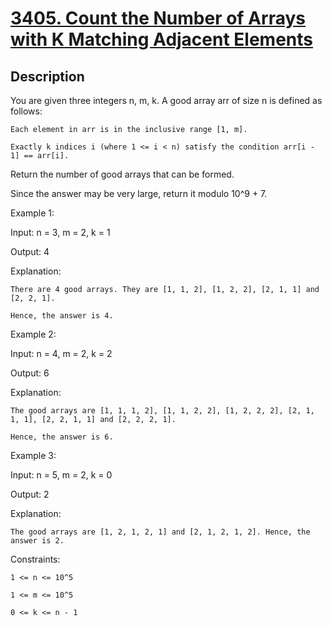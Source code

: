 
<!-- problem:start -->

# [3405. Count the Number of Arrays with K Matching Adjacent Elements](https://leetcode.com/problems/count-the-number-of-arrays-with-k-matching-adjacent-elements)

## Description

<!-- description:start -->

You are given three integers n, m, k. A good array arr of size n is defined as follows:

    Each element in arr is in the inclusive range [1, m].

    Exactly k indices i (where 1 <= i < n) satisfy the condition arr[i - 1] == arr[i].

Return the number of good arrays that can be formed.

Since the answer may be very large, return it modulo 10^9 + 7.

 

Example 1:

Input: n = 3, m = 2, k = 1

Output: 4

Explanation:

    There are 4 good arrays. They are [1, 1, 2], [1, 2, 2], [2, 1, 1] and [2, 2, 1].

    Hence, the answer is 4.

Example 2:

Input: n = 4, m = 2, k = 2

Output: 6

Explanation:

    The good arrays are [1, 1, 1, 2], [1, 1, 2, 2], [1, 2, 2, 2], [2, 1, 1, 1], [2, 2, 1, 1] and [2, 2, 2, 1].

    Hence, the answer is 6.

Example 3:

Input: n = 5, m = 2, k = 0

Output: 2

Explanation:

    The good arrays are [1, 2, 1, 2, 1] and [2, 1, 2, 1, 2]. Hence, the answer is 2.

 

Constraints:

    1 <= n <= 10^5

    1 <= m <= 10^5

    0 <= k <= n - 1

<!-- description:end -->
